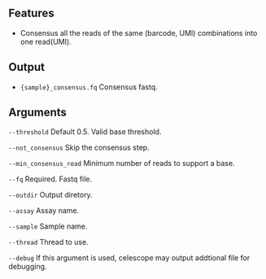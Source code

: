 ## Features
- Consensus all the reads of the same (barcode, UMI) combinations into one read(UMI).

## Output
- `{sample}_consensus.fq` Consensus fastq.


## Arguments
`--threshold` Default 0.5. Valid base threshold.

`--not_consensus` Skip the consensus step.

`--min_consensus_read` Minimum number of reads to support a base.

`--fq` Required. Fastq file.

`--outdir` Output diretory.

`--assay` Assay name.

`--sample` Sample name.

`--thread` Thread to use.

`--debug` If this argument is used, celescope may output addtional file for debugging.

